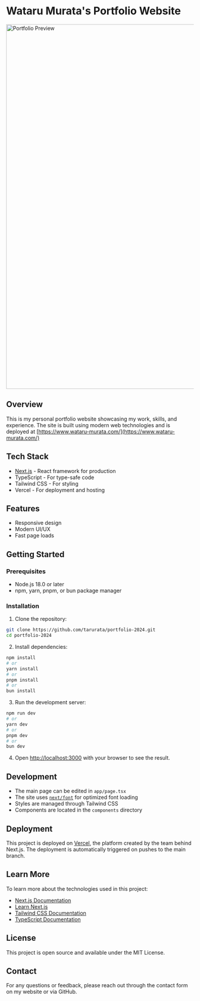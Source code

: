# Wataru Murata's Portfolio Website

<img width="979" alt="Portfolio Preview" src="https://github.com/user-attachments/assets/e8dd1185-0227-405e-981f-31cb4e058a5f" />

## Overview

This is my personal portfolio website showcasing my work, skills, and experience. The site is built using modern web technologies and is deployed at [https://www.wataru-murata.com/](https://www.wataru-murata.com/)

## Tech Stack

- [Next.js](https://nextjs.org/) - React framework for production
- TypeScript - For type-safe code
- Tailwind CSS - For styling
- Vercel - For deployment and hosting

## Features

- Responsive design
- Modern UI/UX
- Fast page loads

## Getting Started

### Prerequisites

- Node.js 18.0 or later
- npm, yarn, pnpm, or bun package manager

### Installation

1. Clone the repository:
```bash
git clone https://github.com/tarurata/portfolio-2024.git
cd portfolio-2024
```

2. Install dependencies:
```bash
npm install
# or
yarn install
# or
pnpm install
# or
bun install
```

3. Run the development server:
```bash
npm run dev
# or
yarn dev
# or
pnpm dev
# or
bun dev
```

4. Open [http://localhost:3000](http://localhost:3000) with your browser to see the result.

## Development

- The main page can be edited in `app/page.tsx`
- The site uses [`next/font`](https://nextjs.org/docs/basic-features/font-optimization) for optimized font loading
- Styles are managed through Tailwind CSS
- Components are located in the `components` directory

## Deployment

This project is deployed on [Vercel](https://vercel.com), the platform created by the team behind Next.js. The deployment is automatically triggered on pushes to the main branch.

## Learn More

To learn more about the technologies used in this project:

- [Next.js Documentation](https://nextjs.org/docs)
- [Learn Next.js](https://nextjs.org/learn)
- [Tailwind CSS Documentation](https://tailwindcss.com/docs)
- [TypeScript Documentation](https://www.typescriptlang.org/docs)

## License

This project is open source and available under the MIT License.

## Contact

For any questions or feedback, please reach out through the contact form on my website or via GitHub.
